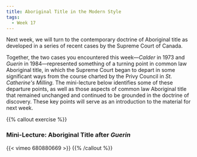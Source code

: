 ```yaml
---
title: Aboriginal Title in the Modern Style
tags:
  - Week 17
---
```


Next week, we will turn to the contemporary doctrine of Aboriginal title as developed in a series of recent cases by the Supreme Court of Canada. 

Together, the two cases you encountered this week—*Calder* in 1973 and *Guerin* in 1984—represented something of a turning point in common law Aboriginal title, in which the Supreme Court began to depart in some significant ways from the course charted by the Privy Council in *St. Catherine's Milling*. The mini-lecture below identifies some of these departure points, as well as those aspects of common law Aboriginal title that remained unchanged and continued to be grounded in the doctrine of discovery. These key points will serve as an introduction to the material for next week. 

{{% callout exercise %}} 

### Mini-Lecture: Aboriginal Title after *Guerin*

{{< vimeo 680880669 >}}
{{% /callout %}}
